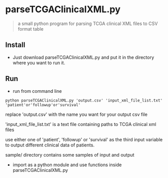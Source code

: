 # parseTCGAClinicalXML.py

> a small python program for parsing TCGA clinical XML files to CSV format table

## Install
* Just download parseTCGAClinicalXML.py and put it in the directory where you want to run it.

## Run
* run from command line
```
python parseTCGAClinicalXML.py 'output.csv' 'input_xml_file_list.txt' 'patient'or'followup'or'survival'

```
replace 'output.csv' with the name you want for your output csv file

'input_xml_file_list.txt' is a text file containing paths to TCGA clinical xml files

use either one of 'patient', 'followup' or 'survival' as the third input variable to output different clinical data of patients.

sample/ directory contains some samples of input and output

* import as a python module and use functions inside parseTCGAClinicalXML.py
